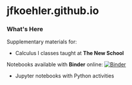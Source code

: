 # jfkoehler.github.io

### What's Here

Supplementary materials for:

* Calculus I classes taught at **The New School**

Notebooks available with **Binder** online:
[![Binder](http://mybinder.org/badge.svg)](http://mybinder.org:/repo/jfkoehler/jfkoehler.github.io)

* Jupyter notebooks with Python activities
